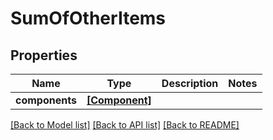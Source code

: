 # SumOfOtherItems


## Properties
Name | Type | Description | Notes
------------ | ------------- | ------------- | -------------
**components** | [**[Component]**](Component.md) |  | 

[[Back to Model list]](../README.md#documentation-for-models) [[Back to API list]](../README.md#documentation-for-api-endpoints) [[Back to README]](../README.md)


